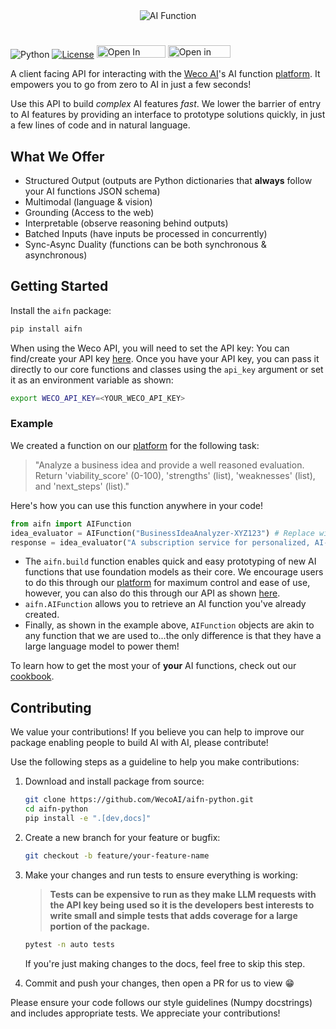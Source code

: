 <div align="center" style="display: flex; align-items: center; justify-content: center;">
  <picture>
    <source srcset="docs/assets/ai_function_light.png" media="(prefers-color-scheme: dark)">
    <img src="docs/assets/ai_function_dark.png" alt="AI Function" style="max-width: 100%;">
  </picture>
</div>

#

![Python](https://img.shields.io/badge/Python-3.10.14-blue)
[![License](https://img.shields.io/badge/License-MIT-green.svg)](https://opensource.org/licenses/MIT)
<a href="https://colab.research.google.com/github/WecoAI/aifn-python/blob/main/examples/cookbook.ipynb" target="_parent"><img src="https://colab.research.google.com/assets/colab-badge.svg" alt="Open In Colab" width=110 height=20/></a>
<a target="_blank" href="https://lightning.ai/new?repo_url=https%3A%2F%2Fgithub.com%2FWecoAI%2Faifn-python%2Fblob%2Fmain%2Fexamples%2Fcookbook.ipynb"><img src="https://pl-bolts-doc-images.s3.us-east-2.amazonaws.com/app-2/studio-badge.svg" alt="Open in Studio" width=100 height=20/></a>

A client facing API for interacting with the [Weco AI](https://www.weco.ai/)'s AI function [platform](https://www.aifunction.com). It empowers you to go from zero to AI in just a few seconds!

Use this API to build *complex* AI features *fast*. We lower the barrier of entry to AI features by providing an interface to prototype solutions quickly, in just a few lines of code and in natural language.

## What We Offer

- Structured Output (outputs are Python dictionaries that **always** follow your AI functions JSON schema)
- Multimodal (language & vision)
- Grounding (Access to the web)
- Interpretable (observe reasoning behind outputs)
- Batched Inputs (have inputs be processed in concurrently)
- Sync-Async Duality (functions can be both synchronous & asynchronous)

## Getting Started

Install the `aifn` package:
```bash
pip install aifn
```

When using the Weco API, you will need to set the API key: You can find/create your API key [here](https://www.aifunction.com/account/api-keys). Once you have your API key, you can pass it directly to our core functions and classes using the `api_key` argument or set it as an environment variable as shown:
```bash
export WECO_API_KEY=<YOUR_WECO_API_KEY>
```

### Example

We created a function on our [platform](https://www.aifunction.com) for the following task:
> "Analyze a business idea and provide a well reasoned evaluation. Return 'viability_score' (0-100), 'strengths' (list), 'weaknesses' (list), and 'next_steps' (list)."

Here's how you can use this function anywhere in your code!
```python
from aifn import AIFunction
idea_evaluator = AIFunction("BusinessIdeaAnalyzer-XYZ123") # Replace with your actual function name
response = idea_evaluator("A subscription service for personalized, AI-generated bedtime stories for children.").output
```

- The `aifn.build` function enables quick and easy prototyping of new AI functions that use foundation models as their core. We encourage users to do this through our [platform](https://www.aifunction.com) for maximum control and ease of use, however, you can also do this through our API as shown [here](examples/cookbook.ipynb).
- `aifn.AIFunction` allows you to retrieve an AI function you've already created.
- Finally, as shown in the example above, `AIFunction` objects are akin to any function that we are used to...the only difference is that they have a large language model to power them!

To learn how to get the most your of **your** AI functions, check out our [cookbook](examples/cookbook.ipynb).

## Contributing

We value your contributions! If you believe you can help to improve our package enabling people to build AI with AI, please contribute!

Use the following steps as a guideline to help you make contributions:

1. Download and install package from source:
   ```bash
   git clone https://github.com/WecoAI/aifn-python.git
   cd aifn-python
   pip install -e ".[dev,docs]"
   ```

2. Create a new branch for your feature or bugfix:
   ```bash
   git checkout -b feature/your-feature-name
   ```

3. Make your changes and run tests to ensure everything is working:
   
   > **Tests can be expensive to run as they make LLM requests with the API key being used so it is the developers best interests to write small and simple tests that adds coverage for a large portion of the package.**
   
   ```bash
   pytest -n auto tests
   ```
   If you're just making changes to the docs, feel free to skip this step.

4. Commit and push your changes, then open a PR for us to view 😁

Please ensure your code follows our style guidelines (Numpy docstrings) and includes appropriate tests. We appreciate your contributions!
